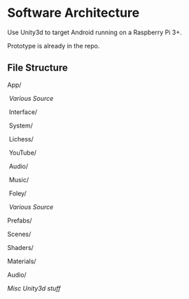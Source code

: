 # Software Architecture

Use Unity3d to target Android running on a Raspberry Pi 3+.

Prototype is already in the repo.

## File Structure

App/

​	*Various Source*

​	Interface/

​	System/

​			Lichess/

​			YouTube/

​			Audio/

​				Music/

​				Foley/

​		*Various Source*

Prefabs/

Scenes/

Shaders/

Materials/

Audio/

*Misc Unity3d stuff*

